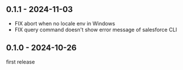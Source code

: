## 0.1.1 - 2024-11-03
- FIX abort when no locale env in Windows
- FIX query command doesn't show error message of salesforce CLI

## 0.1.0 - 2024-10-26
first release
